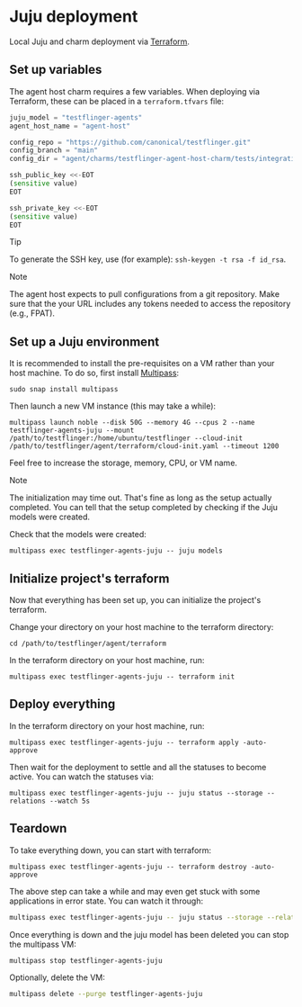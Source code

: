 # Juju deployment

Local Juju and charm deployment via [Terraform].

## Set up variables

The agent host charm requires a few variables. When deploying via Terraform,
these can be placed in a `terraform.tfvars` file:

```tf
juju_model = "testflinger-agents"
agent_host_name = "agent-host"

config_repo = "https://github.com/canonical/testflinger.git"
config_branch = "main"
config_dir = "agent/charms/testflinger-agent-host-charm/tests/integration/data/test01"

ssh_public_key <<-EOT
(sensitive value)
EOT

ssh_private_key <<-EOT
(sensitive value)
EOT
```

> [!TIP]
> To generate the SSH key, use (for example): `ssh-keygen -t rsa -f id_rsa`.

> [!NOTE]
> The agent host expects to pull configurations from a git repository. Make sure that the your URL includes any tokens needed to access the repository (e.g., FPAT).

## Set up a Juju environment

It is recommended to install the pre-requisites on a VM rather than your host
machine. To do so, first install [Multipass]:

```shell
sudo snap install multipass
```

Then launch a new VM instance (this may take a while):

```shell
multipass launch noble --disk 50G --memory 4G --cpus 2 --name testflinger-agents-juju --mount /path/to/testflinger:/home/ubuntu/testflinger --cloud-init /path/to/testflinger/agent/terraform/cloud-init.yaml --timeout 1200
```

Feel free to increase the storage, memory, CPU, or VM name.

> [!NOTE]
> The initialization may time out. That's fine as long as the setup actually completed. You can tell that the setup completed by checking if the Juju models were created.

Check that the models were created:

```shell
multipass exec testflinger-agents-juju -- juju models
```

## Initialize project's terraform

Now that everything has been set up, you can initialize the project's terraform.

Change your directory on your host machine to the terraform directory:

```shell
cd /path/to/testflinger/agent/terraform
```

In the terraform directory on your host machine, run:

```shell
multipass exec testflinger-agents-juju -- terraform init
```

## Deploy everything

In the terraform directory on your host machine, run:

```shell
multipass exec testflinger-agents-juju -- terraform apply -auto-approve
```

Then wait for the deployment to settle and all the statuses to become active.
You can watch the statuses via:

```shell
multipass exec testflinger-agents-juju -- juju status --storage --relations --watch 5s
```

## Teardown

To take everything down, you can start with terraform:

```shell
multipass exec testflinger-agents-juju -- terraform destroy -auto-approve
```

The above step can take a while and may even get stuck with some applications
in error state. You can watch it through:

```bash
multipass exec testflinger-agents-juju -- juju status --storage --relations --watch 5s
```

Once everything is down and the juju model has been deleted you can stop the
multipass VM:

```bash
multipass stop testflinger-agents-juju
```

Optionally, delete the VM:

```bash
multipass delete --purge testflinger-agents-juju
```

[Terraform]: https://developer.hashicorp.com/terraform
[Multipass]: https://canonical.com/multipass
